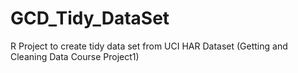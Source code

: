 GCD_Tidy_DataSet
================

R Project to create tidy data set from UCI HAR Dataset (Getting and Cleaning Data Course Project1)
